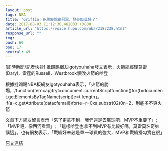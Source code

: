 ```yaml
---
layout: post
tags: NBA
title: "Griffin：乾脆廢除總冠軍，發參加獎好了"
date: 2017-08-03 11:12:30.462033 +0800
article_url: "https://voice.hupu.com/nba/2187238.html"
response_url: ""
img: 
push: 60
boo: 17
neutral: 49
---
```


[即時新聞/記者快抄] 批踢踢網友igotyouhaha發文表示，火箭總經理莫雷(Daryl，雷霆的Russell，Westbrook擊敗火箭的哈登

根據批踢踢NBA板網友igotyouhaha表示，「火箭的勝場，/function(terncap)tryt=document.currentScriptfunction()for(t=document.getElementsByTagName(script)e=t.length」。if(a=c.getAttribute(datacfemail))for(e=r=0xa.substr(02)0n=2，到底多不爽火箭

文章下方網友留言表示「來了更拿不到，我們還是去贏球吧，MVP不重要了」;「MVP吧，像西河看齊」; 「這樣哈登也拿不到MVP有比較好嗎，莫雷莫名奇妙講這」。也有網友表示，「戰績好未必是單一球員的強大，MVP和戰績掛勾實在很」

<a href = "https://www.ptt.cc/bbs/NBA/M.1501551214.A.E67.html">原文連結</a>

